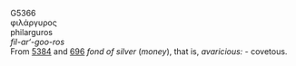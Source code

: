 G5366  
φιλάργυρος  
philarguros  
*fil-ar‘-goo-ros*  
From [5384](g5384) and [696](g0696) *fond* *of* *silver* (*money*), that
is, *avaricious:* - covetous.  

